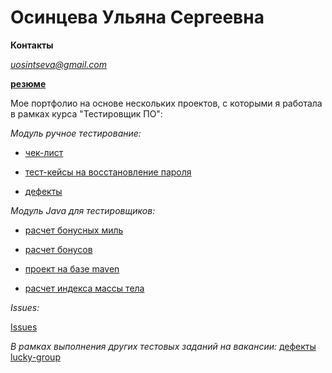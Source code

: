 # Осинцева Ульяна Сергеевна

**Контакты**

*uosintseva@gmail.com*


[**резюме**](https://spb.hh.ru/applicant/resumes/view?resume=5815e3e3ff0b9d58210039ed1f4835334d6132)

Мое портфолио на основе нескольких проектов, с которыми я работала в рамках курса "Тестировщик ПО":

*Модуль ручное тестирование:*

- [чек-лист](https://docs.google.com/spreadsheets/d/1GWxFQB_A02IZn5Qcv72BpR9zA1dIY64qfyo8r7_Z234/edit#gid=0)

- [тест-кейсы на восстановление пароля](https://docs.google.com/spreadsheets/d/1GWxFQB_A02IZn5Qcv72BpR9zA1dIY64qfyo8r7_Z234/edit#gid=178670003)
  
 - [дефекты](https://docs.google.com/spreadsheets/d/1GWxFQB_A02IZn5Qcv72BpR9zA1dIY64qfyo8r7_Z234/edit#gid=1032258231)





*Модуль Java  для тестировщиков:*

- [расчет бонусных миль](https://github.com/Uliana-O/Miles)
  
- [расчет бонусов](https://github.com/Uliana-O/Bonus)
  
- [проект на базе maven](https://github.com/Uliana-O/maven)
  
- [расчет индекса массы тела](https://github.com/Uliana-O/massBody)






*Issues:*

  [Issues](https://github.com/Uliana-O/portfolio/issues)


  *В рамках выполнения других тестовых заданий на вакансии:*
  [дефекты  lucky-group](https://docs.google.com/spreadsheets/d/1UykEpWaSHbErcT_Zxi6mrSEpILnkFx2a3pUFs7NThuk/edit)


